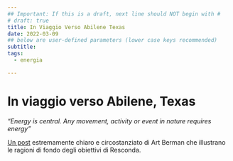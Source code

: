 ```yaml
---
## Important: If this is a draft, next line should NOT begin with #
# draft: true
title: In Viaggio Verso Abilene Texas
date: 2022-03-09
## below are user-defined parameters (lower case keys recommended)
subtitle:
tags:
  - energia

---
```


# In viaggio verso Abilene, Texas

*“Energy is central. Any movement, activity or event in nature requires energy”*

[Un post](https://www.artberman.com/2022/01/05/the-climate-change-trip-to-abilene/?fbclid=IwAR3NgnxtKNmraPASLvY9xMBLFI4wHPAE4nssx0LAShsomM5Yiak6TDMbc2o) estremamente chiaro e circostanziato  di Art Berman che illustrano le ragioni di fondo degli obiettivi di Resconda.


<!--
  created 2022-03-09 21:39:42.552958 +0100 CET m=+0.040188102
-->